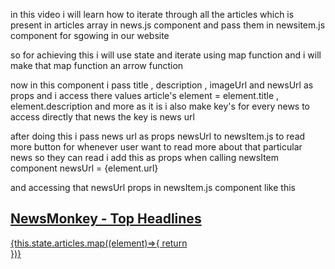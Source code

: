 in this video i will learn how to iterate through all the articles which is present in articles array in
news.js component and pass them in newsitem.js component for sgowing in our website 

so for achieving this i will use state and iterate using map function and i will make that map function an arrow function 

now in this component i pass title  , description , imageUrl and newsUrl as props and i access there values article's element  = element.title , element.description and more as it is 
i also make key's for every news to access directly that news the key is news url 



after doing this i pass news url as props newsUrl to newsItem.js to read more button for whenever user want to read more about that particular news so they can read
i add this as props when calling newsItem component 
newsUrl = {element.url}

and accessing that newsUrl props in newsItem.js component like this 
<a href={newsUrl} target="_blank" className="btn btn-sm btn-primary">

<div className="container my-3">
        <h2> NewsMonkey - Top Headlines</h2>
    <div className="row">
          {this.state.articles.map((element)=>{
            return <div className="col md-4" key={element.url}>
            <NewsItem
              title={element.title.slice(0,45)}
              description={element.description.slice(0,88)}
              imageUrl = {element.urlToImage}
              newsUrl = {element.url}
            />
          </div>
          })}
    </div>
</div>
